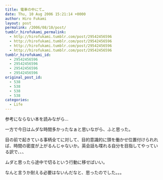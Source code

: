 ```yaml
---
title: 電車の中にて…
date: Thu, 10 Aug 2006 15:21:14 +0000
author: Hiro Fukami
layout: post
permalink: /2006/08/10/post/
tumblr_hirofukami_permalink:
  - http://hirofukami.tumblr.com/post/29542456596
  - http://hirofukami.tumblr.com/post/29542456596
  - http://hirofukami.tumblr.com/post/29542456596
  - http://hirofukami.tumblr.com/post/29542456596
tumblr_hirofukami_id:
  - 29542456596
  - 29542456596
  - 29542456596
  - 29542456596
original_post_id:
  - 538
  - 538
  - 538
  - 538
categories:
  - Life
---
```

<div class="section">
  <p>
    参考にならない本を読みながら…
  </p>
  
  <p>
    一方で今日はムダな時間多かったなぁと思いながら、ふと思った。
  </p>
  
  <p>
    目の前で起きている事柄全てに対して、目的意識的に頭を働かせ位置付けられれば、時間の密度が上がるんじゃないか。英会話も喋れる自分を目指してやっている訳で、、、
  </p>
  
  <p>
    ムダと思ったら途中で切るという行動に移せばいい。
  </p>
  
  <p>
    なんと言うか耐える必要はないんだなと、思ったのでした。。。
  </p>
</div>